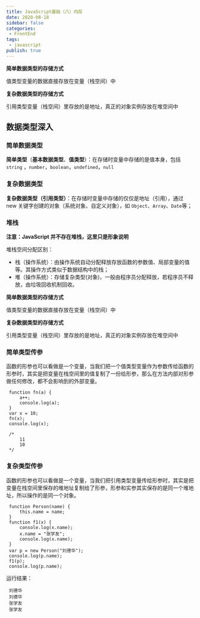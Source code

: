 ```yaml
---
title: JavaScript基础（八）内存
date: 2020-08-18
sidebar: false
categories:
 - FrontEnd
tags:
 - javascript
publish: true
---
```






**简单数据类型的存储方式**

值类型变量的数据直接存放在变量（栈空间）中

**复杂数据类型的存储方式**

引用类型变量（栈空间）里存放的是地址，真正的对象实例存放在堆空间中

<!-- more -->

## 数据类型深入

### 简单数据类型

**简单类型**（**基本数据类型**、**值类型**）：在存储时变量中存储的是值本身，包括 `string` ，`number`，`boolean`，`undefined`，`null`



### 复杂数据类型

**复杂数据类型（引用类型）**：在存储时变量中存储的仅仅是地址（引用），通过 new 关键字创建的对象（系统对象、自定义对象），如 `Object`、`Array`、`Date`等；



### 堆栈

**注意：JavaScript 并不存在堆栈，这里只是形象说明**

堆栈空间分配区别：

- 栈（操作系统）：由操作系统自动分配释放存放函数的参数值、局部变量的值等。其操作方式类似于数据结构中的栈；
- 堆（操作系统）：存储复杂类型(对象)，一般由程序员分配释放，若程序员不释放，由垃圾回收机制回收。



**简单数据类型的存储方式**

值类型变量的数据直接存放在变量（栈空间）中

**复杂数据类型的存储方式**

引用类型变量（栈空间）里存放的是地址，真正的对象实例存放在堆空间中



### 简单类型传参

函数的形参也可以看做是一个变量，当我们把一个值类型变量作为参数传给函数的形参时，其实是把变量在栈空间里的值复制了一份给形参，那么在方法内部对形参做任何修改，都不会影响到的外部变量。

```
 function fn(a) {
     a++;
     console.log(a); 
 }
 var x = 10;
 fn(x);
 console.log(x);
 
 /*
     11
     10
 */
```



### 复杂类型传参

函数的形参也可以看做是一个变量，当我们把引用类型变量传给形参时，其实是把变量在栈空间里保存的堆地址复制给了形参，形参和实参其实保存的是同一个堆地址，所以操作的是同一个对象。

```
 function Person(name) {
     this.name = name;
 }
 function f1(x) {
     console.log(x.name); 
     x.name = "张学友";
     console.log(x.name);   
 }
 var p = new Person("刘德华");
 console.log(p.name);
 f1(p);
 console.log(p.name);
```

运行结果：

```
 刘德华
 刘德华
 张学友
 张学友
```